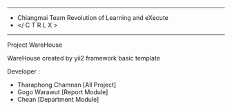 ---------------------------------------------------- 
- Chiangmai Team Revolution of Learning and eXecute
- </ C T R L X >                                 
---------------------------------------------------- 

Project WareHouse

WareHouse created by yii2 framework basic template 

Developer :
- Tharaphong Chamnan [All Project]
- Gogo Warawut [Report Module]
- Chean [Department Module]
